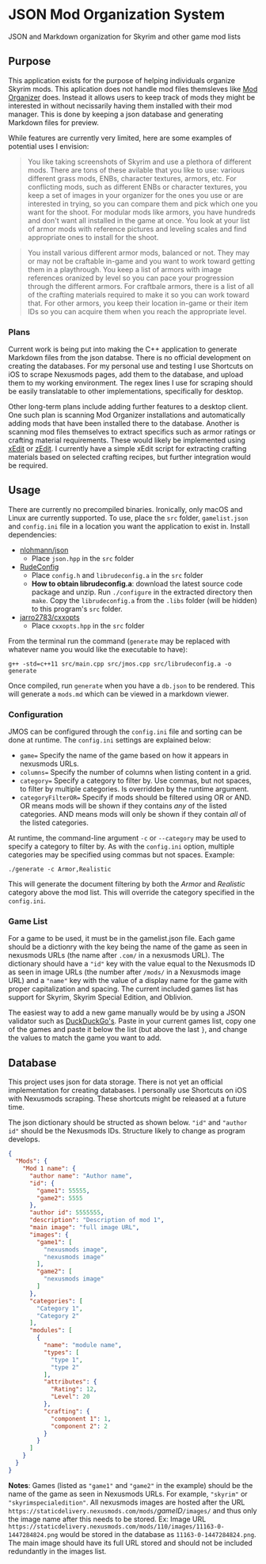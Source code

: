 # JSON Mod Organization System

JSON and Markdown organization for Skyrim and other game mod lists 

## Purpose

This application exists for the purpose of helping individuals organize Skyrim mods. This aplication does not handle mod files themsleves like [Mod Organizer](https://github.com/Modorganizer2/modorganizer) does. Instead it allows users to keep track of  mods they might be interested in without necissarily having them installed with their mod manager. This is done by keeping a json database and generating Markdown files for preview.

While features are currently very limited, here are some examples of potential uses I envision:

> You like taking screenshots of Skyrim and use a plethora of different mods. There are tons of these avilable that you like to use: various different grass mods, ENBs, character textures, armors, etc. For conflicting mods, such as different ENBs or character textures, you keep a set of images in your organizer for the ones you use or are interested in trying, so you can compare them and pick which one you want for the shoot. For modular mods like armors, you have hundreds and don't want all installed in the game at once. You look at your list of armor mods with reference pictures and leveling scales and find appropriate ones to install for the shoot.

> You install various different armor mods, balanced or not. They may or may not be craftable in-game and you want to work toward getting them in a playthrough. You keep a list of armors with image references oranized by level so you can pace your progression through the different armors. For craftbale armors, there is a list of all of the crafting materials required to make it so you can work toward that. For other armors, you keep their location in-game or their item IDs so you can acquire them when you reach the appropriate level.

### Plans

Current work is being put into making the C++ application to generate Markdown files from the json databse. There is no official development on creating the databases. For my personal use and testing I use Shortcuts on iOS to scrape Nexusmods pages, add them to the database, and upload them to my working environment. The regex lines I use for scraping should be easily translatable to other implementations, specifically for desktop.

Other long-term plans include adding further features to a desktop client. One such plan is scanning Mod Organizer installations and automatically adding mods that have been installed there to the database. Another is scanning mod files themselves to extract specifics such as armor ratings or crafting material requirements. These would likely be implemented using [xEdit](https://github.com/TES5Edit/TES5Edit) or [zEdit](https://github.com/z-edit/zedit). I currently have a simple xEdit script for extracting crafting materials based on selected crafting recipes, but further integration would be required.

## Usage

There are currently no precompiled binaries. Ironically, only macOS and Linux are currently supported. To use, place the `src` folder, `gamelist.json` and `config.ini` file in a location you want the application to exist in. Install dependencies:

+ [nlohmann/json](https://github.com/nlohmann/json)
    + Place `json.hpp` in the `src` folder
+ [RudeConfig](http://rudeserver.com/config/download.html)
    + Place `config.h` and `librudeconfig.a` in the `src` folder
    + **How to obtain librudeconfig.a**: download the latest source code package and unzip. Run `./configure` in the extracted directory then `make`. Copy the `librudeconfig.a` from the `.libs` folder (will be hidden) to this program's `src` folder.
+ [jarro2783/cxxopts](https://github.com/jarro2783/cxxopts)
    + Place `cxxopts.hpp` in the `src` folder

From the terminal run the command (`generate` may be replaced with whatever name you would like the executable to have):

    g++ -std=c++11 src/main.cpp src/jmos.cpp src/librudeconfig.a -o generate

Once compiled, run `generate` when you have a `db.json` to be rendered. This will generate a `mods.md` which can be viewed in a markdown viewer.

### Configuration

JMOS can be configured through the `config.ini` file and sorting can be done at runtime. The `config.ini` settings are explained below:

+ `game=` Specify the name of the game based on how it appears in nexusmods URLs.
+ `columns=` Specify the number of columns when listing content in a grid.
+ `category=` Specify a category to filter by. Use commas, but not spaces, to filter by multiple categories. Is overridden by the runtime argument.
+ `categoryFilterOR=` Specify if mods should be filtered using OR or AND. OR means mods will be shown if they contains _any_ of the listed categories. AND means mods will only be shown if they contain _all_ of the listed categories.

At runtime, the command-line argument `-c` or `--category` may be used to specify a category to filter by. As with the `config.ini` option, multiple categories may be specified using commas but not spaces. Example:

    ./generate -c Armor,Realistic

This will generate the document filtering by both the _Armor_ and _Realistic_ category above the mod list. This will override the category specified in the `config.ini`.

### Game List

For a game to be used, it must be in the gamelist.json file. Each game should be a dictionry with the key being the name of the game as seen in nexusmods URLs (the name after `.com/` in a nexusmods URL). The dictionary should have a `"id"` key with the value equal to the Nexusmods ID as seen in image URLs (the number after `/mods/` in a Nexusmods image URL) and a `"name"` key with the value of a display name for the game with proper capitalization and spacing. The current included games list has support for Skyrim, Skyrim Special Edition, and Oblivion.

The easiest way to add a new game manually would be by using a JSON validator such as [DuckDuckGo's](https://duckduckgo.com/?q=json+validator&t=ffab&ia=answer). Paste in your current games list, copy one of the games and paste it below the list (but above the last `}`, and change the values to match the game you want to add.

## Database

This project uses json for data storage. There is not yet an official implementation for creating databases. I personally use Shortcuts on iOS with Nexusmods scraping. These shortcuts might be released at a future time.

The json dictionary should be structed as shown below. `"id"` and `"author id"` should be the Nexusmods IDs. Structure likely to change as program develops.

```json
{
  "Mods": {
    "Mod 1 name": {
      "author name": "Author name",
      "id": {
        "game1": 55555,
        "game2": 5555
      },
      "author id": 5555555,
      "description": "Description of mod 1",
      "main image": "full image URL",
      "images": {
        "game1": [
          "nexusmods image",
          "nexusmods image"
        ],
        "game2": [
          "nexusmods image"
        ]
      },
      "categories": [
        "Category 1",
        "Category 2"
      ],
      "modules": [
        {
          "name": "module name",
          "types": [
            "type 1",
            "type 2"
          ],
          "attributes": {
            "Rating": 12,
            "Level": 20
          },
          "crafting": {
            "component 1": 1,
            "component 2": 2
          }
        }
      ]
    }
  }
}
```

**Notes**: Games (listed as `"game1"` and `"game2"` in the example) should be the name of the game as seen in Nexusmods URLs. For example, `"skyrim"` or `"skyrimspecialedition"`. All nexusmods images are hosted after the URL `https://staticdelivery.nexusmods.com/mods/`_gameID_`/images/` and thus only the image name after this needs to be stored. Ex: Image URL `https://staticdelivery.nexusmods.com/mods/110/images/11163-0-1447284824.png` would be stored in the database as `11163-0-1447284824.png`. The main image should have its full URL stored and should not be included redundantly in the images list.
